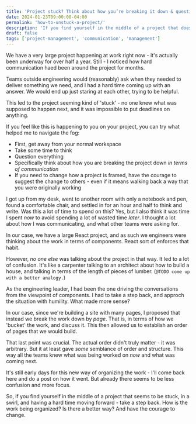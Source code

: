 ```yaml
---
title: 'Project stuck? Think about how you’re breaking it down & question everything'
date: 2024-01-23T09:00:00-04:00
permalink: 'how-to-unstuck-a-project/'
description: 'If you find yourself in the middle of a project that doesn’t seem to be moving forward - take a step back and question everything.'
draft: false
tags: ['project-management', 'communication', 'management']
---
```


We have a very large project happening at work right now - it's actually been underway for over half a year. Still - I noticed how hard communication haed been around the project for months.

Teams outside engineering would (reasonably) ask when they needed to deliver something we need, and I had a hard time coming up with an answer. We would end up just staring at each other, trying to be helpful.

This led to the project seeming kind of 'stuck' - no one knew what was supposed to happen next, and it was impossible to put deadlines on anything.

If you feel like this is happening to you on your project, you can try what helped me to navigate the fog:

- First, get away from your normal workspace
- Take some time to think
- Question everything
- Specifically think about how you are breaking the project down _in terms of communication_
- If you need to change how a project is framed, have the courage to suggest the change to others - even if it means walking back a way that you were originally working

I got up from my desk, went to another room with only a notebook and pen, found a comfortable chair, and settled in for an hour and half to think and write. Was this a lot of time to spend on this? Yes, but I also think it was time I spent _now_ to avoid spending a lot of wasted time _later_. I thought a lot about how I was communicating, and what other teams were asking for.

In our case, we have a large React project, and as such we engineers were thinking about the work in terms of components. React sort of enforces that habit.

However, _no one else_ was talking about the project in that way. It led to a lot of confusion. It's like a carpenter talking to an architect about how to build a house, and talking in terms of the length of pieces of lumber. (`@TODO come up with a better analogy.`)

As the engineering leader, I had been the one driving the conversations from the viewpoint of components. I had to take a step back, and approch the situation with humility. What made more sense?

In our case, since we're building a site with many pages, I proposed that instead we break the work down by _page_. That is, in terms of how we 'bucket' the work, and discuss it. This then allowed us to establish an order of pages that we would build.

That last point was crucial. The actual order didn't truly matter - it was arbitrary. But it at least gave _some_ semblance of order and structure. This way all the teams knew what was being worked on _now_ and what was coming next.

It's still early days for this new way of organizing the work - I'll come back here and do a post on how it went. But already there seems to be less confusion and more focus.

So, if you find yourself in the middle of a project that seems to be stuck, in a swirl, and having a hard time moving forward - take a step back. How is the work being organized? Is there a better way? And have the courage to change.
